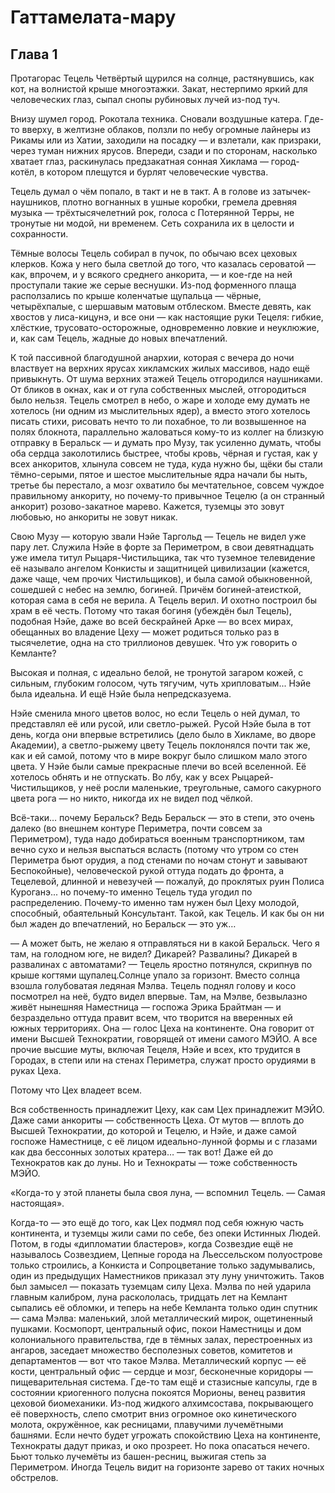 # Гаттамелата-мару
## Глава 1
Протагорас Тецель Четвёртый щурился на солнце, растянувшись, как кот, на волнистой крыше многоэтажки. Закат, нестерпимо яркий для человеческих глаз, сыпал снопы рубиновых лучей из-под туч.

Внизу шумел город. Рокотала техника. Сновали воздушные катера. Где-то вверху, в желтизне облаков, ползли по небу огромные лайнеры из Рикамы или из Хатии, заходили на посадку — и взлетали, как призраки, через туман нижних ярусов. Впереди, сзади и по сторонам, насколько хватает глаз, раскинулась предзакатная сонная Хиклама — город-котёл, в котором плещутся и бурлят человеческие чувства.

Тецель думал о чём попало, в такт и не в такт. А в голове из затычек-наушников, плотно вогнанных в ушные коробки, гремела древняя музыка — трёхтысячелетний рок, голоса с Потерянной Терры, не тронутые ни модой, ни временем. Сеть сохранила их в целости и сохранности.

Тёмные волосы Тецель собирал в пучок, по обычаю всех цеховых клерков. Кожа у него была светлой до того, что казалась сероватой — как, впрочем, и у всякого среднего анкорита, — и кое-где на ней проступали такие же серые веснушки. Из-под форменного плаща расползались по крыше коленчатые щупальца — чёрные, четырёхпалые, с шершавым матовым отблеском. Вместе девять, как хвостов у лиса-кицунэ, и все они — как настоящие руки Тецеля: гибкие, хлёсткие, трусовато-осторожные, одновременно ловкие и неуклюжие, и, как сам Тецель, жадные до новых впечатлений.

К той пассивной благодушной анархии, которая с вечера до ночи властвует на верхних ярусах хикламских жилых массивов, надо ещё привыкнуть. От шума верхних этажей Тецель отгородился наушниками. От бликов в окнах, как и от гула собственных мыслей, отгородиться было нельзя. Тецель смотрел в небо, о жаре и холоде ему думать не хотелось (ни одним из мыслительных ядер), а вместо этого хотелось писать стихи, рисовать нечто то ли похабное, то ли возвышенное на полях блокнота, параллельно жаловаться кому-то из коллег на близкую отправку в Беральск — и думать про Музу, так усиленно думать, чтобы оба сердца заколотились быстрее, чтобы кровь, чёрная и густая, как у всех анкоритов, хлынула совсем не туда, куда нужно бы, щёки бы стали тёмно-серыми, пятое и шестое мыслительные ядра начали бы ныть, третье бы перестало, а мозг охватило бы мечтательное, совсем чуждое правильному анкориту, но почему-то привычное Тецелю (а он странный анкорит) розово-закатное марево. Кажется, туземцы это зовут любовью, но анкориты не зовут никак.

Свою Музу — которую звали Нэйе Таргольд — Тецель не видел уже пару лет. Служила Нэйе в форте за Периметром, в свои девятнадцать уже имела титул Рыцаря-Чистильщика, так что туземное телевидение её называло ангелом Конкисты и защитницей цивилизации (кажется, даже чаще, чем прочих Чистильщиков), и была самой обыкновенной, сошедшей с небес на землю, богиней. Причём богиней-атеисткой, которая сама в себя не верила. А Тецель верил. И охотно построил бы храм в её честь. Потому что такая богиня (убеждён был Тецель), подобная Нэйе, даже во всей бескрайней Арке — во всех мирах, обещанных во владение Цеху — может родиться только раз в тысячелетие, одна на сто триллионов девушек. Что уж говорить о Кемланте?

Высокая и полная, с идеально белой, не тронутой загаром кожей, с сильным, глубоким голосом, чуть тягучим, чуть хрипловатым... Нэйе была идеальна. И ещё Нэйе была непредсказуема.

Нэйе сменила много цветов волос, но если Тецель о ней думал, то представлял её или русой, или светло-рыжей. Русой Нэйе была в тот день, когда они впервые встретились (дело было в Хикламе, во дворе Академии), а светло-рыжему цвету Тецель поклонялся почти так же, как и ей самой, потому что в мире вокруг было слишком мало этого цвета. У Нэйе были самые прекрасные плечи во всей вселенной. Её хотелось обнять и не отпускать. Во лбу, как у всех Рыцарей-Чистильщиков, у неё росли маленькие, треугольные, самого сакурного цвета рога — но никто, никогда их не видел под чёлкой.

Всё-таки… почему Беральск? Ведь Беральск — это в степи, это очень далеко (во внешнем контуре Периметра, почти совсем за Периметром), туда надо добираться военным транспортником, там вечно сухо и нельзя выспаться всласть (потому что утром со стен Периметра бьют орудия, а под стенами по ночам стонут и завывают Беспокойные), человеческой рукой оттуда подать до фронта, а Тецелевой, длинной и невезучей — пожалуй, до проклятых руин Полиса Куроганэ... но почему-то именно Тецель туда угодил по распределению. Почему-то именно там нужен был Цеху молодой, способный, обаятельный Консультант. Такой, как Тецель. И как бы он ни был жаден до впечатлений, но Беральск — это уж…

— А может быть, не желаю я отправляться ни в какой Беральск. Чего я там, на голодном юге, не видел? Дикарей? Развалины? Дикарей в развалинах с автоматами? — Тецель яростно потянулся, скрипнув по крыше когтями щупалец.Солнце упало за горизонт. Вместо солнца взошла голубоватая ледяная Мэлва. Тецель поднял голову и косо посмотрел на неё, будто видел впервые. Там, на Мэлве, безвылазно живёт нынешняя Наместница — госпожа Эрика Брайтман — и безраздельно оттуда правит всем, что творится на вверенных ей южных территориях. Она — голос Цеха на континенте. Она говорит от имени Высшей Технократии, говорящей от имени самого МЭЙО. А все прочие высшие муты, включая Тецеля, Нэйе и всех, кто трудится в Городах, в степи или на стенах Периметра, служат просто орудиями в руках Цеха.

Потому что Цех владеет всем.

Вся собственность принадлежит Цеху, как сам Цех принадлежит МЭЙО. Даже сами анкориты — собственность Цеха. От мутов — вплоть до Высшей Технократии, до которой и Тецелю, и Нэйе, и даже самой госпоже Наместнице, с её лицом идеально-лунной формы и с глазами как два бессонных золотых кратера… — так вот! Даже ей до Технократов как до луны. Но и Технократы — тоже собственность МЭЙО.

«Когда-то у этой планеты была своя луна, — вспомнил Тецель. — Самая настоящая».

Когда-то — это ещё до того, как Цех подмял под себя южную часть континента, и туземцы жили сами по себе, без опеки Истинных Людей. Потом, в годы «дипломатии бластеров», когда Созвездие ещё не называлось Созвездием, Цепные города на Льессельском полуострове только строились, а Конкиста и Сопроцветание только задумывались, один из предыдущих Наместников приказал эту луну уничтожить. Таков был замысел — показать туземцам силу Цеха. Мэлва по ней ударила главным калибром, луна раскололась, тридцать лет на Кемлант сыпались её обломки, и теперь на небе Кемланта только один спутник — сама Мэлва: маленький, злой металлический мирок, ощетиненный пушками.
Космопорт, центральный офис, покои Наместницы и дом колониального правительства, где в тёмных залах, перестроенных из ангаров, заседает множество бесполезных советов, комитетов и департаментов — вот что такое Мэлва. Металлический корпус — её кости, центральный офис — сердце и мозг, бесконечные коридоры — пищеварительная система. Где-то там ещё и стазисные капсулы, где в состоянии криогенного полусна покоятся Морионы, венец развития цеховой биомеханики. Из-под жидкого алхимсостава, покрывающего её поверхность, слепо смотрит вниз огромное око кинетического молота, окружённое, как ресницами, плавучими лучемётными башнями. Если нечто будет угрожать спокойствию Цеха на континенте, Технократы дадут приказ, и око прозреет. Но пока опасаться нечего. Бьют только лучемёты из башен-ресниц, выжигая степь за Периметром. Иногда Тецель видит на горизонте зарево от таких ночных обстрелов.
